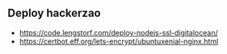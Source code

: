 ## Deploy hackerzao
- https://code.lengstorf.com/deploy-nodejs-ssl-digitalocean/
- https://certbot.eff.org/lets-encrypt/ubuntuxenial-nginx.html